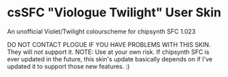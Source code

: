 # csSFC "Viologue Twilight" User Skin
An unofficial Violet/Twilight colourscheme for chipsynth SFC 1.023

DO NOT CONTACT PLOGUE IF YOU HAVE PROBLEMS WITH THIS SKIN. They will not support it.
NOTE: Use at your own risk. If chipsynth SFC is ever updated in the future, this skin's update basically depends on if I've updated it to support those new features. :)
